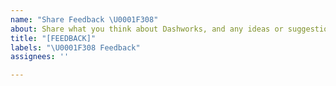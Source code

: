```yaml
---
name: "Share Feedback \U0001F308"
about: Share what you think about Dashworks, and any ideas or suggestions you have
title: "[FEEDBACK]"
labels: "\U0001F308 Feedback"
assignees: ''

---
```



